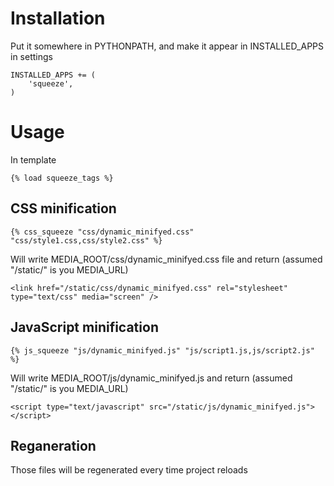 Installation
============

Put it somewhere in PYTHONPATH, and make it appear in INSTALLED_APPS in settings

    INSTALLED_APPS += (
        'squeeze',
    )


Usage
=====

In template

    {% load squeeze_tags %}


CSS minification
----------------

    {% css_squeeze "css/dynamic_minifyed.css" "css/style1.css,css/style2.css" %}

Will write MEDIA_ROOT/css/dynamic_minifyed.css file and return (assumed "/static/" is you MEDIA_URL)

    <link href="/static/css/dynamic_minifyed.css" rel="stylesheet" type="text/css" media="screen" />


JavaScript minification
-----------------------

    {% js_squeeze "js/dynamic_minifyed.js" "js/script1.js,js/script2.js" %}

Will write MEDIA_ROOT/js/dynamic_minifyed.js and return (assumed "/static/" is you MEDIA_URL)

    <script type="text/javascript" src="/static/js/dynamic_minifyed.js"></script>


Reganeration
------------

Those files will be regenerated every time project reloads
